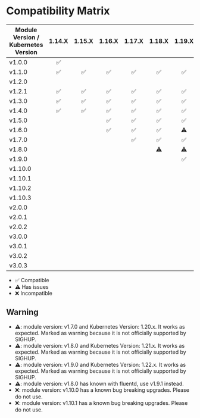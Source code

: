 # Compatibility Matrix

| Module Version / Kubernetes Version | 1.14.X             | 1.15.X             | 1.16.X             | 1.17.X             | 1.18.X             | 1.19.X             | 1.20.X             | 1.21.X             | 1.22.X             | 1.23.X             | 1.24.X             |
|-------------------------------------|:------------------:|:------------------:|:------------------:|:------------------:|:------------------:|:------------------:|:------------------:|:------------------:|:------------------:|--------------------|--------------------|
| v1.0.0                              | :white_check_mark: |                    |                    |                    |                    |                    |                    |                    |                    |                    |                    |
| v1.1.0                              | :white_check_mark: | :white_check_mark: | :white_check_mark: | :white_check_mark: | :white_check_mark: | :white_check_mark: |                    |                    |                    |                    |                    |
| v1.2.0                              |                    |                    |                    |                    |                    |                    |                    |                    |                    |                    |                    |
| v1.2.1                              | :white_check_mark: | :white_check_mark: | :white_check_mark: | :white_check_mark: | :white_check_mark: | :white_check_mark: |                    |                    |                    |                    |                    |
| v1.3.0                              | :white_check_mark: | :white_check_mark: | :white_check_mark: | :white_check_mark: | :white_check_mark: | :white_check_mark: |                    |                    |                    |                    |                    |
| v1.4.0                              | :white_check_mark: | :white_check_mark: | :white_check_mark: | :white_check_mark: | :white_check_mark: | :white_check_mark: |                    |                    |                    |                    |                    |
| v1.5.0                              |                    |                    | :white_check_mark: | :white_check_mark: | :white_check_mark: | :white_check_mark: |                    |                    |                    |                    |                    |
| v1.6.0                              |                    |                    | :white_check_mark: | :white_check_mark: | :white_check_mark: | :warning:          |                    |                    |                    |                    |                    |
| v1.7.0                              |                    |                    |                    | :white_check_mark: | :white_check_mark: | :white_check_mark: | :warning:          |                    |                    |                    |                    |
| v1.8.0                              |                    |                    |                    |                    | :warning:          | :warning:          | :warning:          | :warning:          |                    |                    |                    |
| v1.9.0                              |                    |                    |                    |                    |                    | :white_check_mark: | :white_check_mark: | :white_check_mark: | :warning:          |                    |                    |
| v1.10.0                             |                    |                    |                    |                    |                    |                    | :x:                | :x:                | :x:                | :x:                |                    |
| v1.10.1                             |                    |                    |                    |                    |                    |                    | :x:                | :x:                | :x:                | :x:                |                    |
| v1.10.2                             |                    |                    |                    |                    |                    |                    | :white_check_mark: | :white_check_mark: | :white_check_mark: | :warning:          |                    |
| v1.10.3                             |                    |                    |                    |                    |                    |                    | :white_check_mark: | :white_check_mark: | :white_check_mark: | :warning:          |                    |
| v2.0.0                              |                    |                    |                    |                    |                    |                    | :warning:          | :warning:          | :warning:          | :warning:          |                    |
| v2.0.1                              |                    |                    |                    |                    |                    |                    | :white_check_mark: | :white_check_mark: | :white_check_mark: | :warning:          |                    |
| v2.0.2                              |                    |                    |                    |                    |                    |                    | :white_check_mark: | :white_check_mark: | :white_check_mark: | :warning:          |                    |
| v3.0.0                              |                    |                    |                    |                    |                    |                    |                    | :white_check_mark: | :white_check_mark: | :white_check_mark: | :warning:          |
| v3.0.1                              |                    |                    |                    |                    |                    |                    |                    | :white_check_mark: | :white_check_mark: | :white_check_mark: | :white_check_mark: |
| v3.0.2                              |                    |                    |                    |                    |                    |                    |                    | :white_check_mark: | :white_check_mark: | :white_check_mark: | :white_check_mark: |
| v3.0.3                              |                    |                    |                    |                    |                    |                    |                    | :white_check_mark: | :white_check_mark: | :white_check_mark: | :white_check_mark: |

- :white_check_mark: Compatible
- :warning: Has issues
- :x: Incompatible

## Warning

- ⚠️: module version: v1.7.0 and Kubernetes Version: 1.20.x. It works as expected. Marked as warning because it is not officially supported by SIGHUP.
- ⚠️: module version: v1.8.0 and Kubernetes Version: 1.21.x. It works as expected. Marked as warning because it is not officially supported by SIGHUP.
- ⚠️: module version: v1.9.0 and Kubernetes Version: 1.22.x. It works as expected. Marked as warning because it is not officially supported by SIGHUP.
- ⚠️: module version: v1.8.0 has known with fluentd, use v1.9.1 instead.
- :x:: module version: v1.10.0 has a known bug breaking upgrades. Please do not use.
- :x:: module version: v1.10.1 has a known bug breaking upgrades. Please do not use.